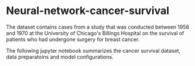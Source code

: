# Neural-network-cancer-survival
The dataset contains cases from a study that was conducted between 1958 and 1970 at 
the University of Chicago's Billings Hospital on the survival of patients who had 
undergone surgery for breast cancer.

The following jupyter notebook summarizes the cancer survival dataset, data preparatoins 
and model configurations.
